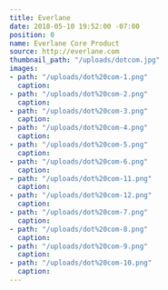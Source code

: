 ```yaml
---
title: Everlane
date: 2018-05-10 19:52:00 -07:00
position: 0
name: Everlane Core Product
source: http://everlane.com
thumbnail_path: "/uploads/dotcom.jpg"
images:
- path: "/uploads/dot%20com-1.png"
  caption: 
- path: "/uploads/dot%20com-2.png"
  caption: 
- path: "/uploads/dot%20com-3.png"
  caption: 
- path: "/uploads/dot%20com-4.png"
  caption: 
- path: "/uploads/dot%20com-5.png"
  caption: 
- path: "/uploads/dot%20com-6.png"
  caption: 
- path: "/uploads/dot%20com-11.png"
  caption: 
- path: "/uploads/dot%20com-12.png"
  caption: 
- path: "/uploads/dot%20com-7.png"
  caption: 
- path: "/uploads/dot%20com-8.png"
  caption: 
- path: "/uploads/dot%20com-9.png"
  caption: 
- path: "/uploads/dot%20com-10.png"
  caption: 
---
```


